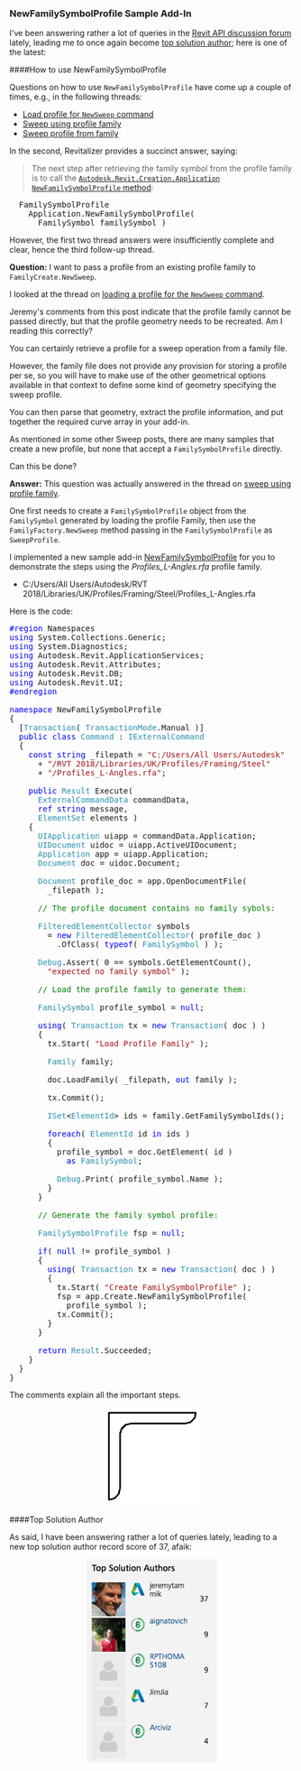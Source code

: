 <head>
<meta http-equiv="Content-Type" content="text/html; charset=utf-8">
<link rel="stylesheet" type="text/css" href="bc.css">
<!--
<script src="run_prettify.js" type="text/javascript"></script>
<script src="https://google-code-prettify.googlecode.com/svn/loader/run_prettify.js" type="text/javascript"></script>
-->
<script src="https://cdn.rawgit.com/google/code-prettify/master/loader/run_prettify.js" type="text/javascript"></script>
</head>

<!---

- implemented NewFamilySymbolProfile sample app
  https://github.com/jeremytammik/NewFamilySymbolProfile
  13871503 [Sweep Profile From Family]
  https://forums.autodesk.com/t5/revit-api-forum/sweep-profile-from-family/m-p/7751112
  https://forums.autodesk.com/t5/revit-api-forum/sweep-using-profile-family/m-p/6057115

NewFamilySymbolProfile sample #RevitAPI add-in @AutodeskRevit #bim #dynamobim @AutodeskForge #ForgeDevCon http://bit.ly/newfamilysymbolprofile

Questions on how to use <code>NewFamilySymbolProfile</code> have come up a couple of times in the Revit API discussion forum.
The short answer is: retrieve the family symbol from the profile family, then call the creation application <code>NewFamilySymbolProfile</code> method.
I implemented a new sample add-in for you to demonstrate the steps using the <i>Profiles_L-Angles.rfa</i> profile family...

--->

### NewFamilySymbolProfile Sample Add-In

I've been answering rather a lot of queries in
the [Revit API discussion forum](http://forums.autodesk.com/t5/revit-api-forum/bd-p/160) lately,
leading me to once again become [top solution author](#2); here is one of the latest:

####<a name="1"></a>How to use NewFamilySymbolProfile

Questions on how to use `NewFamilySymbolProfile` have come up a couple of times, e.g., in the following threads:

- [Load profile for `NewSweep` command](https://forums.autodesk.com/t5/revit-api-forum/load-profile-for-newsweep-command/td-p/5117864)
- [Sweep using profile family](https://forums.autodesk.com/t5/revit-api-forum/sweep-using-profile-family/m-p/6057115)
- [Sweep profile from family](https://forums.autodesk.com/t5/revit-api-forum/sweep-profile-from-family/m-p/7751112)

In the second, Revitalizer provides a succinct answer, saying:

> The next step after retrieving the family symbol from the profile family is to call
> the [`Autodesk.Revit.Creation.Application` `NewFamilySymbolProfile` method](http://www.revitapidocs.com/2018.1/0fd22223-8ca8-2955-e2ee-7d83d853ee8f.htm):

<pre class="code">
  FamilySymbolProfile
    Application.NewFamilySymbolProfile(
      FamilySymbol familySymbol )
</pre>
 
However, the first two thread answers were insufficiently complete and clear, hence the third follow-up thread.

**Question:** I want to pass a profile from an existing profile family to `FamilyCreate.NewSweep`.

I looked at the thread
on [loading a profile for the `NewSweep` command](https://forums.autodesk.com/t5/revit-api-forum/load-profile-for-newsweep-command/td-p/5117864).

Jeremy's comments from this post indicate that the profile family cannot be passed directly, but that the profile geometry needs to be recreated. Am I reading this correctly?

You can certainly retrieve a profile for a sweep operation from a family file.

However, the family file does not provide any provision for storing a profile per se, so you will have to make use of the other geometrical options available in that context to define some kind of geometry specifying the sweep profile.

You can then parse that geometry, extract the profile information, and put together the required curve array in your add-in.

As mentioned in some other Sweep posts, there are many samples that create a new profile, but none that accept a `FamilySymbolProfile` directly.

Can this be done?

**Answer:** This question was actually answered in the thread
on [sweep using profile family](https://forums.autodesk.com/t5/revit-api-forum/sweep-using-profile-family/m-p/6057115).

One first needs to create a `FamilySymbolProfile` object from the `FamilySymbol` generated by loading the profile Family, then use the  `FamilyFactory.NewSweep` method passing in the `FamilySymbolProfile` as `SweepProfile`.

I implemented a new sample
add-in [NewFamilySymbolProfile](https://github.com/jeremytammik/NewFamilySymbolProfile) for
you to demonstrate the steps using the *Profiles_L-Angles.rfa* profile family.

- C:/Users/All Users/Autodesk/RVT 2018/Libraries/UK/Profiles/Framing/Steel/Profiles_L-Angles.rfa

Here is the code:

<pre class="code">
<span style="color:blue;">#region</span>&nbsp;Namespaces
<span style="color:blue;">using</span>&nbsp;System.Collections.Generic;
<span style="color:blue;">using</span>&nbsp;System.Diagnostics;
<span style="color:blue;">using</span>&nbsp;Autodesk.Revit.ApplicationServices;
<span style="color:blue;">using</span>&nbsp;Autodesk.Revit.Attributes;
<span style="color:blue;">using</span>&nbsp;Autodesk.Revit.DB;
<span style="color:blue;">using</span>&nbsp;Autodesk.Revit.UI;
<span style="color:blue;">#endregion</span>
 
<span style="color:blue;">namespace</span>&nbsp;NewFamilySymbolProfile
{
&nbsp;&nbsp;[<span style="color:#2b91af;">Transaction</span>(&nbsp;<span style="color:#2b91af;">TransactionMode</span>.Manual&nbsp;)]
&nbsp;&nbsp;<span style="color:blue;">public</span>&nbsp;<span style="color:blue;">class</span>&nbsp;<span style="color:#2b91af;">Command</span>&nbsp;:&nbsp;<span style="color:#2b91af;">IExternalCommand</span>
&nbsp;&nbsp;{
&nbsp;&nbsp;&nbsp;&nbsp;<span style="color:blue;">const</span>&nbsp;<span style="color:blue;">string</span>&nbsp;_filepath&nbsp;=&nbsp;<span style="color:#a31515;">&quot;C:/Users/All&nbsp;Users/Autodesk&quot;</span>
&nbsp;&nbsp;&nbsp;&nbsp;&nbsp;&nbsp;+&nbsp;<span style="color:#a31515;">&quot;/RVT&nbsp;2018/Libraries/UK/Profiles/Framing/Steel&quot;</span>
&nbsp;&nbsp;&nbsp;&nbsp;&nbsp;&nbsp;+&nbsp;<span style="color:#a31515;">&quot;/Profiles_L-Angles.rfa&quot;</span>;
 
&nbsp;&nbsp;&nbsp;&nbsp;<span style="color:blue;">public</span>&nbsp;<span style="color:#2b91af;">Result</span>&nbsp;Execute(
&nbsp;&nbsp;&nbsp;&nbsp;&nbsp;&nbsp;<span style="color:#2b91af;">ExternalCommandData</span>&nbsp;commandData,
&nbsp;&nbsp;&nbsp;&nbsp;&nbsp;&nbsp;<span style="color:blue;">ref</span>&nbsp;<span style="color:blue;">string</span>&nbsp;message,
&nbsp;&nbsp;&nbsp;&nbsp;&nbsp;&nbsp;<span style="color:#2b91af;">ElementSet</span>&nbsp;elements&nbsp;)
&nbsp;&nbsp;&nbsp;&nbsp;{
&nbsp;&nbsp;&nbsp;&nbsp;&nbsp;&nbsp;<span style="color:#2b91af;">UIApplication</span>&nbsp;uiapp&nbsp;=&nbsp;commandData.Application;
&nbsp;&nbsp;&nbsp;&nbsp;&nbsp;&nbsp;<span style="color:#2b91af;">UIDocument</span>&nbsp;uidoc&nbsp;=&nbsp;uiapp.ActiveUIDocument;
&nbsp;&nbsp;&nbsp;&nbsp;&nbsp;&nbsp;<span style="color:#2b91af;">Application</span>&nbsp;app&nbsp;=&nbsp;uiapp.Application;
&nbsp;&nbsp;&nbsp;&nbsp;&nbsp;&nbsp;<span style="color:#2b91af;">Document</span>&nbsp;doc&nbsp;=&nbsp;uidoc.Document;
 
&nbsp;&nbsp;&nbsp;&nbsp;&nbsp;&nbsp;<span style="color:#2b91af;">Document</span>&nbsp;profile_doc&nbsp;=&nbsp;app.OpenDocumentFile(&nbsp;
&nbsp;&nbsp;&nbsp;&nbsp;&nbsp;&nbsp;&nbsp;&nbsp;_filepath&nbsp;);
 
&nbsp;&nbsp;&nbsp;&nbsp;&nbsp;&nbsp;<span style="color:green;">//&nbsp;The&nbsp;profile&nbsp;document&nbsp;contains&nbsp;no&nbsp;family&nbsp;sybols:</span>
 
&nbsp;&nbsp;&nbsp;&nbsp;&nbsp;&nbsp;<span style="color:#2b91af;">FilteredElementCollector</span>&nbsp;symbols
&nbsp;&nbsp;&nbsp;&nbsp;&nbsp;&nbsp;&nbsp;&nbsp;=&nbsp;<span style="color:blue;">new</span>&nbsp;<span style="color:#2b91af;">FilteredElementCollector</span>(&nbsp;profile_doc&nbsp;)
&nbsp;&nbsp;&nbsp;&nbsp;&nbsp;&nbsp;&nbsp;&nbsp;&nbsp;&nbsp;.OfClass(&nbsp;<span style="color:blue;">typeof</span>(&nbsp;<span style="color:#2b91af;">FamilySymbol</span>&nbsp;)&nbsp;);
 
&nbsp;&nbsp;&nbsp;&nbsp;&nbsp;&nbsp;<span style="color:#2b91af;">Debug</span>.Assert(&nbsp;0&nbsp;==&nbsp;symbols.GetElementCount(),&nbsp;
&nbsp;&nbsp;&nbsp;&nbsp;&nbsp;&nbsp;&nbsp;&nbsp;<span style="color:#a31515;">&quot;expected&nbsp;no&nbsp;family&nbsp;symbol&quot;</span>&nbsp;);
 
&nbsp;&nbsp;&nbsp;&nbsp;&nbsp;&nbsp;<span style="color:green;">//&nbsp;Load&nbsp;the&nbsp;profile&nbsp;family&nbsp;to&nbsp;generate&nbsp;them:</span>
 
&nbsp;&nbsp;&nbsp;&nbsp;&nbsp;&nbsp;<span style="color:#2b91af;">FamilySymbol</span>&nbsp;profile_symbol&nbsp;=&nbsp;<span style="color:blue;">null</span>;
 
&nbsp;&nbsp;&nbsp;&nbsp;&nbsp;&nbsp;<span style="color:blue;">using</span>(&nbsp;<span style="color:#2b91af;">Transaction</span>&nbsp;tx&nbsp;=&nbsp;<span style="color:blue;">new</span>&nbsp;<span style="color:#2b91af;">Transaction</span>(&nbsp;doc&nbsp;)&nbsp;)
&nbsp;&nbsp;&nbsp;&nbsp;&nbsp;&nbsp;{
&nbsp;&nbsp;&nbsp;&nbsp;&nbsp;&nbsp;&nbsp;&nbsp;tx.Start(&nbsp;<span style="color:#a31515;">&quot;Load&nbsp;Profile&nbsp;Family&quot;</span>&nbsp;);
 
&nbsp;&nbsp;&nbsp;&nbsp;&nbsp;&nbsp;&nbsp;&nbsp;<span style="color:#2b91af;">Family</span>&nbsp;family;
 
&nbsp;&nbsp;&nbsp;&nbsp;&nbsp;&nbsp;&nbsp;&nbsp;doc.LoadFamily(&nbsp;_filepath,&nbsp;<span style="color:blue;">out</span>&nbsp;family&nbsp;);
 
&nbsp;&nbsp;&nbsp;&nbsp;&nbsp;&nbsp;&nbsp;&nbsp;tx.Commit();
 
&nbsp;&nbsp;&nbsp;&nbsp;&nbsp;&nbsp;&nbsp;&nbsp;<span style="color:#2b91af;">ISet</span>&lt;<span style="color:#2b91af;">ElementId</span>&gt;&nbsp;ids&nbsp;=&nbsp;family.GetFamilySymbolIds();
 
&nbsp;&nbsp;&nbsp;&nbsp;&nbsp;&nbsp;&nbsp;&nbsp;<span style="color:blue;">foreach</span>(&nbsp;<span style="color:#2b91af;">ElementId</span>&nbsp;id&nbsp;<span style="color:blue;">in</span>&nbsp;ids&nbsp;)
&nbsp;&nbsp;&nbsp;&nbsp;&nbsp;&nbsp;&nbsp;&nbsp;{
&nbsp;&nbsp;&nbsp;&nbsp;&nbsp;&nbsp;&nbsp;&nbsp;&nbsp;&nbsp;profile_symbol&nbsp;=&nbsp;doc.GetElement(&nbsp;id&nbsp;)&nbsp;
&nbsp;&nbsp;&nbsp;&nbsp;&nbsp;&nbsp;&nbsp;&nbsp;&nbsp;&nbsp;&nbsp;&nbsp;<span style="color:blue;">as</span>&nbsp;<span style="color:#2b91af;">FamilySymbol</span>;
 
&nbsp;&nbsp;&nbsp;&nbsp;&nbsp;&nbsp;&nbsp;&nbsp;&nbsp;&nbsp;<span style="color:#2b91af;">Debug</span>.Print(&nbsp;profile_symbol.Name&nbsp;);
&nbsp;&nbsp;&nbsp;&nbsp;&nbsp;&nbsp;&nbsp;&nbsp;}
&nbsp;&nbsp;&nbsp;&nbsp;&nbsp;&nbsp;}
 
&nbsp;&nbsp;&nbsp;&nbsp;&nbsp;&nbsp;<span style="color:green;">//&nbsp;Generate&nbsp;the&nbsp;family&nbsp;symbol&nbsp;profile:</span>
 
&nbsp;&nbsp;&nbsp;&nbsp;&nbsp;&nbsp;<span style="color:#2b91af;">FamilySymbolProfile</span>&nbsp;fsp&nbsp;=&nbsp;<span style="color:blue;">null</span>;
 
&nbsp;&nbsp;&nbsp;&nbsp;&nbsp;&nbsp;<span style="color:blue;">if</span>(&nbsp;<span style="color:blue;">null</span>&nbsp;!=&nbsp;profile_symbol&nbsp;)
&nbsp;&nbsp;&nbsp;&nbsp;&nbsp;&nbsp;{
&nbsp;&nbsp;&nbsp;&nbsp;&nbsp;&nbsp;&nbsp;&nbsp;<span style="color:blue;">using</span>(&nbsp;<span style="color:#2b91af;">Transaction</span>&nbsp;tx&nbsp;=&nbsp;<span style="color:blue;">new</span>&nbsp;<span style="color:#2b91af;">Transaction</span>(&nbsp;doc&nbsp;)&nbsp;)
&nbsp;&nbsp;&nbsp;&nbsp;&nbsp;&nbsp;&nbsp;&nbsp;{
&nbsp;&nbsp;&nbsp;&nbsp;&nbsp;&nbsp;&nbsp;&nbsp;&nbsp;&nbsp;tx.Start(&nbsp;<span style="color:#a31515;">&quot;Create&nbsp;FamilySymbolProfile&quot;</span>&nbsp;);
&nbsp;&nbsp;&nbsp;&nbsp;&nbsp;&nbsp;&nbsp;&nbsp;&nbsp;&nbsp;fsp&nbsp;=&nbsp;app.Create.NewFamilySymbolProfile(&nbsp;
&nbsp;&nbsp;&nbsp;&nbsp;&nbsp;&nbsp;&nbsp;&nbsp;&nbsp;&nbsp;&nbsp;&nbsp;profile_symbol&nbsp;);
&nbsp;&nbsp;&nbsp;&nbsp;&nbsp;&nbsp;&nbsp;&nbsp;&nbsp;&nbsp;tx.Commit();
&nbsp;&nbsp;&nbsp;&nbsp;&nbsp;&nbsp;&nbsp;&nbsp;}
&nbsp;&nbsp;&nbsp;&nbsp;&nbsp;&nbsp;}
 
&nbsp;&nbsp;&nbsp;&nbsp;&nbsp;&nbsp;<span style="color:blue;">return</span>&nbsp;<span style="color:#2b91af;">Result</span>.Succeeded;
&nbsp;&nbsp;&nbsp;&nbsp;}
&nbsp;&nbsp;}
}
</pre>

The comments explain all the important steps.
 
<center>
<img src="img/l_angle_rfa.png" alt="UK Profiles Framing Steel Profiles_L-Angles.rfa" width="177"/>
</center>

####<a name="2"></a>Top Solution Author

As said, I have been answering rather a lot of queries lately, leading to a new top solution author record score of 37, afaik:

<center>
<img src="img/2018-02-08_top_solution_author_37.png" alt="Top solution author" width="231"/>
</center>

